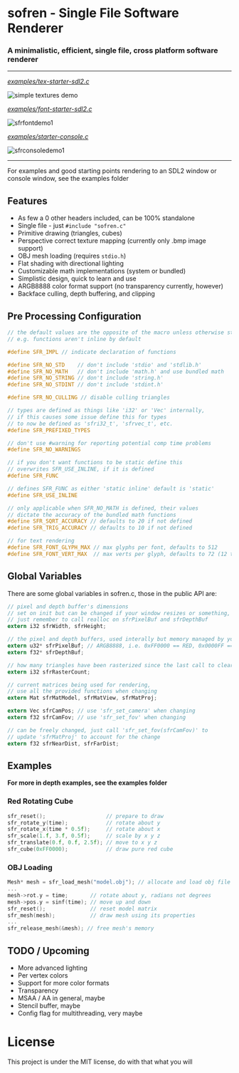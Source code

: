 # sofren - Single File Software Renderer

### A minimalistic, efficient, single file, cross platform software renderer

---

[*examples/tex-starter-sdl2.c*](https://github.com/cyprus327/sofren/blob/main/examples/tex-starter-sdl2.c)

![simple textures demo](https://github.com/user-attachments/assets/83dbc4ed-2fad-42e1-839e-ae6d80d4919b)

[*examples/font-starter-sdl2.c*](https://github.com/cyprus327/sofren/blob/main/examples/font-starter-sdl2.c)

![sfrfontdemo1](https://github.com/user-attachments/assets/87f62598-b39e-4d04-b19d-0f97ddba1622)

[*examples/starter-console.c*](https://github.com/cyprus327/sofren/blob/main/examples/tex-starter-sdl2.c)

![sfrconsoledemo1](https://github.com/user-attachments/assets/36b51566-7893-4729-a498-b18c6569ea83)

---

For examples and good starting points rendering to an SDL2 window or console window, see the examples folder

## Features
- As few a 0 other headers included, can be 100% standalone
- Single file - just `#include "sofren.c"`
- Primitive drawing (triangles, cubes)
- Perspective correct texture mapping (currently only .bmp image support)
- OBJ mesh loading (requires `stdio.h`)
- Flat shading with directional lighting
- Customizable math implementations (system or bundled)
- Simplistic design, quick to learn and use
- ARGB8888 color format support (no transparency currently, however)
- Backface culling, depth buffering, and clipping

## Pre Processing Configuration 
```c
// the default values are the opposite of the macro unless otherwise stated,
// e.g. functions aren't inline by default

#define SFR_IMPL // indicate declaration of functions

#define SFR_NO_STD    // don't include 'stdio' and 'stdlib.h'
#define SFR_NO_MATH   // don't include 'math.h' and use bundled math
#define SFR_NO_STRING // don't include 'string.h'
#define SFR_NO_STDINT // don't include 'stdint.h'

#define SFR_NO_CULLING // disable culling triangles

// types are defined as things like 'i32' or 'Vec' internally,
// if this causes some issue define this for types
// to now be defined as 'sfri32_t', 'sfrvec_t', etc.
#define SFR_PREFIXED_TYPES

// don't use #warning for reporting potential comp time problems
#define SFR_NO_WARNINGS

// if you don't want functions to be static define this
// overwrites SFR_USE_INLINE, if it is defined
#define SFR_FUNC

// defines SFR_FUNC as either 'static inline' default is 'static'
#define SFR_USE_INLINE

// only applicable when SFR_NO_MATH is defined, their values
// dictate the accuracy of the bundled math functions
#define SFR_SQRT_ACCURACY // defaults to 20 if not defined
#define SFR_TRIG_ACCURACY // defaults to 10 if not defined

// for text rendering
#define SFR_FONT_GLYPH_MAX // max glyphs per font, defaults to 512
#define SFR_FONT_VERT_MAX  // max verts per glyph, defaults to 72 (12 tris)
```

## Global Variables

There are some global variables in sofren.c, those in the public API are:

```c
// pixel and depth buffer's dimensions
// set on init but can be changed if your window resizes or something,
// just remember to call realloc on sfrPixelBuf and sfrDepthBuf
extern i32 sfrWidth, sfrHeight;

// the pixel and depth buffers, used interally but memory managed by you
extern u32* sfrPixelBuf; // ARGB8888, i.e. 0xFF0000 == RED, 0x0000FF == BLUE
extern f32* sfrDepthBuf;

// how many triangles have been rasterized since the last call to clear
extern i32 sfrRasterCount;

// current matrices being used for rendering,
// use all the provided functions when changing
extern Mat sfrMatModel, sfrMatView, sfrMatProj;

extern Vec sfrCamPos; // use 'sfr_set_camera' when changing
extern f32 sfrCamFov; // use 'sfr_set_fov' when changing

// can be freely changed, just call 'sfr_set_fov(sfrCamFov)' to
// update 'sfrMatProj' to account for the change
extern f32 sfrNearDist, sfrFarDist;
```

## Examples

**For more in depth examples, see the examples folder**

### Red Rotating Cube
```c
sfr_reset();                   // prepare to draw
sfr_rotate_y(time);            // rotate about y
sfr_rotate_x(time * 0.5f);     // rotate about x
sfr_scale(1.f, 3.f, 0.5f);     // scale by x y z
sfr_translate(0.f, 0.f, 2.5f); // move to x y z
sfr_cube(0xFF0000);            // draw pure red cube
```

### OBJ Loading
```c
Mesh* mesh = sfr_load_mesh("model.obj"); // allocate and load obj file
...
mesh->rot.y = time;       // rotate about y, radians not degrees
mesh->pos.y = sinf(time); // move up and down
sfr_reset();              // reset model matrix
sfr_mesh(mesh);           // draw mesh using its properties
...
sfr_release_mesh(&mesh); // free mesh's memory
``` 

## TODO / Upcoming
- More advanced lighting
- Per vertex colors
- Support for more color formats
- Transparency
- MSAA / AA in general, maybe
- Stencil buffer, maybe
- Config flag for multithreading, very maybe

# License
This project is under the MIT license, do with that what you will
